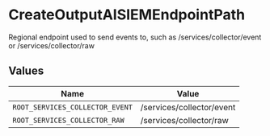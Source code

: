 # CreateOutputAISIEMEndpointPath

Regional endpoint used to send events to, such as /services/collector/event or /services/collector/raw


## Values

| Name                            | Value                           |
| ------------------------------- | ------------------------------- |
| `ROOT_SERVICES_COLLECTOR_EVENT` | /services/collector/event       |
| `ROOT_SERVICES_COLLECTOR_RAW`   | /services/collector/raw         |